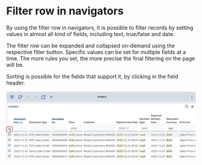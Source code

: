 # Filter row in navigators

By using the filter row in navigators, it is possible to filter records by setting values in almost all kind of fields, including text, true/false and date.

The filter row can be expanded and collapsed on-demand using the respective filter button. Specific values can be set for multiple fields at a time. The more rules you set, the more precise the final filtering on the page will be.

Sorting is possible for the fields that support it, by clicking in the field header.

![Pictures](pictures/filter-row.png)
